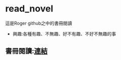 # read_novel

這是Roger github之中的書冊閱讀
* 興趣:各種有趣、不無趣、好不有趣、不好不無趣的事

## 書冊閱讀:[連結](https://rogerphysical.github.io/read_novel/index.html)
